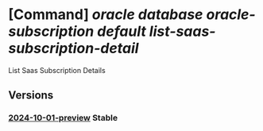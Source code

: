 # [Command] _oracle database oracle-subscription default list-saas-subscription-detail_

List Saas Subscription Details

## Versions

### [2024-10-01-preview](/Resources/mgmt-plane/L3N1YnNjcmlwdGlvbnMve30vcHJvdmlkZXJzL29yYWNsZS5kYXRhYmFzZS9vcmFjbGVzdWJzY3JpcHRpb25zL2RlZmF1bHQvbGlzdHNhYXNzdWJzY3JpcHRpb25kZXRhaWxz/2024-10-01-preview.xml) **Stable**

<!-- mgmt-plane /subscriptions/{}/providers/oracle.database/oraclesubscriptions/default/listsaassubscriptiondetails 2024-10-01-preview -->
